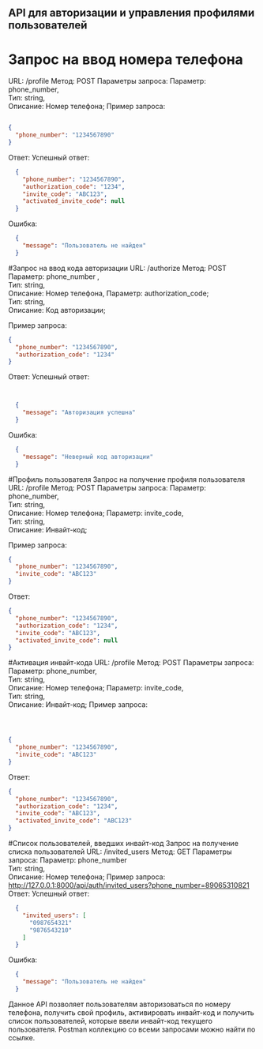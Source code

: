 ## API для авторизации и управления профилями пользователей
# Запрос на ввод номера телефона
URL: /profile
Метод: POST
Параметры запроса:
Параметр:	phone_number,    
Тип: string,	    	
Описание: Номер телефона;
Пример запроса:
```json

{
  "phone_number": "1234567890"
}
```
Ответ:
Успешный ответ:
```json
  {
    "phone_number": "1234567890",
    "authorization_code": "1234",
    "invite_code": "ABC123",
    "activated_invite_code": null
  }
```
Ошибка:
```json
  {
    "message": "Пользователь не найден"
  }
```
#Запрос на ввод кода авторизации
URL: /authorize
Метод: POST
Параметр:	phone_number  ,  
Тип: string,   	
Описание: Номер телефона,
Параметр:	authorization_code;   
Тип: string,	    	
Описание:  Код авторизации;

Пример запроса:
```json
{
  "phone_number": "1234567890",
  "authorization_code": "1234"
}
```
Ответ:
Успешный ответ:
```json


  {
    "message": "Авторизация успешна"
  }
```
Ошибка:
```json
  {
    "message": "Неверный код авторизации"
  }
```

#Профиль пользователя
Запрос на получение профиля пользователя
URL: /profile
Метод: POST
Параметры запроса:
Параметр:	phone_number,    
Тип: string,	    	
Описание: Номер телефона;
Параметр:	invite_code,   
Тип: string,	    	
Описание:  Инвайт-код;

Пример запроса:
```json
{
  "phone_number": "1234567890",
  "invite_code": "ABC123"
}
```
Ответ:
```json
{
  "phone_number": "1234567890",
  "authorization_code": "1234",
  "invite_code": "ABC123",
  "activated_invite_code": null
}
```
#Активация инвайт-кода
URL: /profile
Метод: POST
Параметры запроса:
Параметр:	phone_number,    
Тип: string,	    	
Описание: Номер телефона;
Параметр:	invite_code,   
Тип: string,	    	
Описание:  Инвайт-код;
Пример запроса:
```json



{
  "phone_number": "1234567890",
  "invite_code": "ABC123"
}
```
Ответ:
```json
{
  "phone_number": "1234567890",
  "authorization_code": "1234",
  "invite_code": "ABC123",
  "activated_invite_code": "ABC123"
}
```
#Список пользователей, введших инвайт-код
Запрос на получение списка пользователей
URL: /invited_users
Метод: GET
Параметры запроса:
Параметр:	phone_number    
Тип: string,	    	
Описание: Номер телефона;
Пример запроса:
http://127.0.0.1:8000/api/auth/invited_users?phone_number=89065310821
Ответ:
Успешный ответ:
```json
  {
    "invited_users": [
      "0987654321"
      "9876543210"
    ]
  }
```
Ошибка:
```json
  {
    "message": "Пользователь не найден"
  }
```

Данное API позволяет пользователям авторизоваться по номеру телефона, получить свой профиль, активировать инвайт-код и получить список пользователей, которые ввели инвайт-код текущего пользователя.
Postman коллекцию со всеми запросами можно найти по ссылке.
